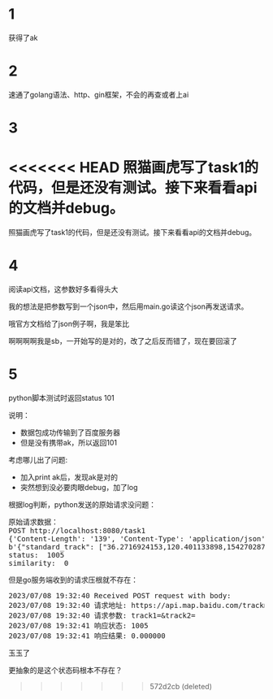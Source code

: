 # 1
获得了ak

# 2
速通了golang语法、http、gin框架，不会的再查或者上ai

# 3
<<<<<<< HEAD
照猫画虎写了task1的代码，但是还没有测试。接下来看看api的文档并debug。
=======
照猫画虎写了task1的代码，但是还没有测试。接下来看看api的文档并debug。

# 4
阅读api文档，这参数好多看得头大

我的想法是把参数写到一个json中，然后用main.go读这个json再发送请求。

哦官方文档给了json例子啊，我是笨比

啊啊啊啊我是sb，一开始写的是对的，改了之后反而错了，现在要回滚了

# 5

python脚本测试时返回status 101

说明：

- 数据包成功传输到了百度服务器
- 但是没有携带ak，所以返回101

考虑哪儿出了问题:

- 加入print ak后，发现ak是对的
- 突然想到没必要肉眼debug，加了log

根据log判断，python发送的原始请求没问题：
<pre>
原始请求数据：
POST http://localhost:8080/task1
{'Content-Length': '139', 'Content-Type': 'application/json'}
b'{"standard_track": ["36.2716924153,120.401133898,1542702871,10,0,182,10"], "track": ["36.2716924153,120.401133898,1542702871,10,0,182,10"]}'
status:  1005
similarity:  0
</pre>

但是go服务端收到的请求压根就不存在：
<pre>
2023/07/08 19:32:40 Received POST request with body: 
2023/07/08 19:32:40 请求地址: https://api.map.baidu.com/trackmatch/v1/track?ak=*******************
2023/07/08 19:32:40 请求参数: track1=&track2=
2023/07/08 19:32:41 响应状态: 1005
2023/07/08 19:32:41 响应结果: 0.000000
</pre>
玉玉了

更抽象的是这个状态码根本不存在？
>>>>>>> 572d2cb (deleted)
